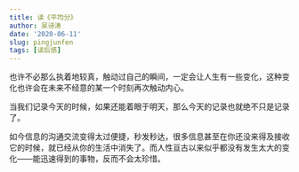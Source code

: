 ```yaml
---
title: 读《平均分》
author: 吴诗涛
date: '2020-06-11'
slug: pingjunfen
tags: [读后感]
---
```


也许不必那么执着地较真，触动过自己的瞬间，一定会让人生有一些变化，这种变化也许会在未来不经意的某一个时刻再次触动内心。

当我们记录今天的时候，如果还能着眼于明天，那么今天的记录也就绝不只是记录了。

如今信息的沟通交流变得太过便捷，秒发秒达，很多信息甚至在你还没来得及接收它的时候，就已经从你的生活中消失了。而人性亘古以来似乎都没有发生太大的变化——能迅速得到的事物，反而不会太珍惜。
